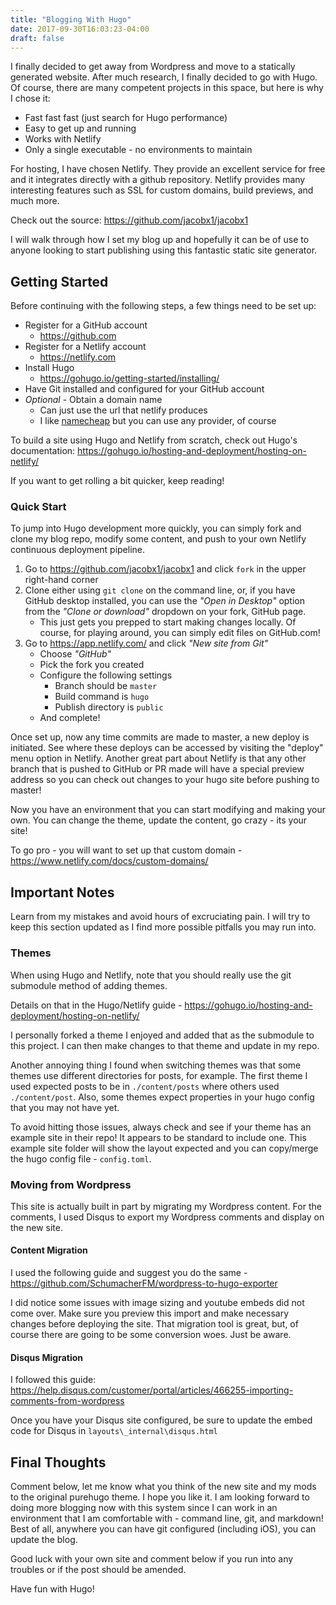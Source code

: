 ```yaml
---
title: "Blogging With Hugo"
date: 2017-09-30T16:03:23-04:00
draft: false
---
```


I finally decided to get away from Wordpress and move to a statically generated website. After much research, I finally decided to go with Hugo. Of course, there are many competent projects in this space, but here is why I chose it:

+ Fast fast fast (just search for Hugo performance)
+ Easy to get up and running
+ Works with Netlify
+ Only a single executable - no environments to maintain

For hosting, I have chosen Netlify. They provide an excellent service for free and it integrates directly with a github repository. Netlify provides many interesting features such as SSL for custom domains, build previews, and much more.

Check out the source: https://github.com/jacobx1/jacobx1

I will walk through how I set my blog up and hopefully it can be of use to anyone looking to start publishing using this fantastic static site generator.

## Getting Started

Before continuing with the following steps, a few things need to be set up:

+ Register for a GitHub account
  + https://github.com
+ Register for a Netlify account
  + https://netlify.com
+ Install Hugo
  + https://gohugo.io/getting-started/installing/
+ Have Git installed and configured for your GitHub account
+ _Optional_ - Obtain a domain name
  + Can just use the url that netlify produces
  + I like [namecheap](https://namecheap.com) but you can use any provider, of course

To build a site using Hugo and Netlify from scratch, check out Hugo's documentation: https://gohugo.io/hosting-and-deployment/hosting-on-netlify/

If you want to get rolling a bit quicker, keep reading!

### Quick Start

To jump into Hugo development more quickly, you can simply fork and clone my blog repo, modify some content, and push to your own Netlify continuous deployment pipeline.

1. Go to https://github.com/jacobx1/jacobx1 and click `fork` in the upper right-hand corner
2. Clone either using `git clone` on the command line, or, if you have GitHub desktop installed, you can use the _"Open in Desktop"_ option from the _"Clone or download"_ dropdown on your fork, GitHub page.
   + This just gets you prepped to start making changes locally. Of course, for playing around, you can simply edit files on GitHub.com!
3. Go to https://app.netlify.com/ and click _"New site from Git"_
   + Choose _"GitHub"_
   + Pick the fork you created
   + Configure the following settings
     + Branch should be `master`
     + Build command is `hugo`
     + Publish directory is `public`
   + And complete!

Once set up, now any time commits are made to master, a new deploy is initiated. See where these deploys can be accessed by visiting the "deploy" menu option in Netlify. Another great part about Netlify is that any other branch that is pushed to GitHub or PR made will have a special preview address so you can check out changes to your hugo site before pushing to master!

Now you have an environment that you can start modifying and making your own. You can change the theme, update the content, go crazy - its your site!

To go pro - you will want to set up that custom domain - https://www.netlify.com/docs/custom-domains/

## Important Notes

Learn from my mistakes and avoid hours of excruciating pain. I will try to keep this section updated as I find more possible pitfalls you may run into.

### Themes

When using Hugo and Netlify, note that you should really use the git submodule method of adding themes.

Details on that in the Hugo/Netlify guide - https://gohugo.io/hosting-and-deployment/hosting-on-netlify/

I personally forked a theme I enjoyed and added that as the submodule to this project. I can then make changes to that theme and update in my repo.

Another annoying thing I found when switching themes was that some themes use different directories for posts, for example. The first theme I used expected posts to be in `./content/posts` where others used `./content/post`. Also, some themes expect properties in your hugo config that you may not have yet.

To avoid hitting those issues, always check and see if your theme has an example site in their repo! It appears to be standard to include one. This example site folder will show the layout expected and you can copy/merge the hugo config file - `config.toml`.

### Moving from Wordpress

This site is actually built in part by migrating my Wordpress content. For the comments, I used Disqus to export my Wordpress comments and display on the new site.

#### Content Migration

I used the following guide and suggest you do the same - https://github.com/SchumacherFM/wordpress-to-hugo-exporter

I did notice some issues with image sizing and youtube embeds did not come over. Make sure you preview this import and make necessary changes before deploying the site. That migration tool is great, but, of course there are going to be some conversion woes. Just be aware.

#### Disqus Migration

I followed this guide: https://help.disqus.com/customer/portal/articles/466255-importing-comments-from-wordpress

Once you have your Disqus site configured, be sure to update the embed code for Disqus in `layouts\_internal\disqus.html`

## Final Thoughts

Comment below, let me know what you think of the new site and my mods to the original purehugo theme. I hope you like it. I am looking forward to doing more blogging now with this system since I can work in an environment that I am comfortable with - command line, git, and markdown! Best of all, anywhere you can have git configured (including iOS), you can update the blog.

Good luck with your own site and comment below if you run into any troubles or if the post should be amended.

Have fun with Hugo!